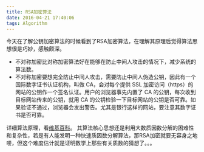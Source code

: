 ```yaml
---
title: RSA加密算法
date: 2016-04-21 17:40:06
tags: Algorithm
---
```


今天在了解公钥加密算法的时候看到了RSA加密算法，在理解其原理后觉得算法思想很是巧妙，感触颇深。

- 不对称加密比对称加密算法好在能够在防止中间人攻击的情况下，减少系统的算法数。
- 不对称加密要想完全防止中间人攻击，需要防止中间人伪造公钥，因此有一个国际数字证书认证机构，叫做 CA，会对每个提供 SSL 加密访问（https）的网站的公钥作一个签名认证。用户的浏览器事先内置了 CA 的公钥，每次收到目标网站传来的公钥，就用 CA 的公钥检验一下目标网站的公钥是否可靠。如果验证不通过，浏览器会发出警告。尤其是银行这样的网站，要注意其数字证书是否可靠。

<!-- more -->

详细算法原理，看[维基百科](https://zh.wikipedia.org/wiki/RSA%E5%8A%A0%E5%AF%86%E6%BC%94%E7%AE%97%E6%B3%95)。
其算法核心思想还是利用大数质因数分解的困难性和复杂性，若是有人能发明一种快速质因数分解算法，那RSA加密就要无容身之地喽，但这个难度估计就是证明数学上那些有关质数的猜想了。。。

